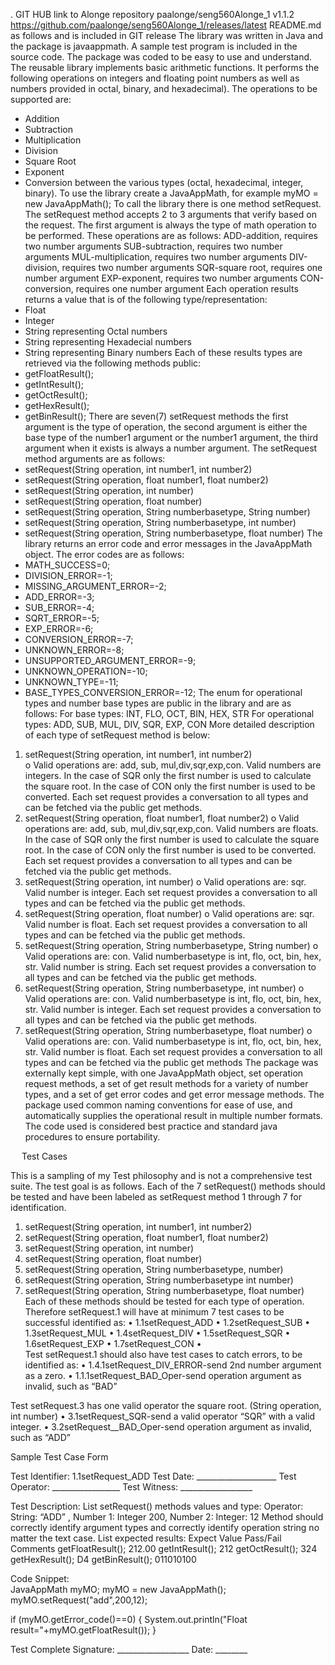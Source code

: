 .
GIT HUB link to Alonge repository paalonge/seng560Alonge_1  v1.1.2
https://github.com/paalonge/seng560Alonge_1/releases/latest
README.md as follows and is included in GIT release
The library was written in Java and the package is javaappmath. A sample test program is included in the source code. The package was coded to be easy to use and understand.
The reusable library implements basic arithmetic  functions. It performs the following operations on integers and floating point numbers as well as numbers provided in octal, binary, and hexadecimal). The operations to be supported are: 
-	Addition
-	Subtraction
-	Multiplication
-	Division
-	Square Root
-	Exponent
-	Conversion between the various types (octal, hexadecimal, integer, binary).
To use the library create a JavaAppMath, for example myMO = new JavaAppMath();
To call the library there is one method setRequest.  The setRequest method accepts 2 to 3 arguments that verify based on the request. The first argument is always the type of math operation to be performed. These operations are as follows:
	ADD-addition, requires two number arguments
	SUB-subtraction, requires two number arguments
	MUL-multiplication, requires two number arguments
	DIV-division, requires two number arguments
	SQR-square root, requires one number argument
	EXP-exponent, requires two number arguments
	CON-conversion, requires one number argument
Each operation results returns a value that is of the following type/representation:
-	Float
-	Integer
-	String representing Octal numbers
-	String representing Hexadecial numbers
-	String representing Binary numbers
Each of these results types are retrieved via the following methods public:
-	getFloatResult();
-	getIntResult();
-	getOctResult();
-	getHexResult();
-	getBinResult();
There are seven(7) setRequest methods the first argument is the type of operation, the second argument is either the base type of the number1 argument or the number1 argument, the third argument when it exists is always a number argument. The setRequest method arguments are as follows:
-	setRequest(String operation, int number1, int number2)  
-	setRequest(String operation, float number1, float number2)
-	setRequest(String operation, int number)
-	setRequest(String operation, float number)
-	setRequest(String operation, String numberbasetype, String number)
-	setRequest(String operation, String numberbasetype, int number)
-	setRequest(String operation, String numberbasetype, float number)
The library returns an error code and error messages in the JavaAppMath object. The error codes are as follows:
-	MATH_SUCCESS=0;
-	DIVISION_ERROR=-1;
-	MISSING_ARGUMENT_ERROR=-2;
-	ADD_ERROR=-3;
-	SUB_ERROR=-4;
-	SQRT_ERROR=-5;
-	EXP_ERROR=-6;
-	CONVERSION_ERROR=-7;
-	UNKNOWN_ERROR=-8;
-	UNSUPPORTED_ARGUMENT_ERROR=-9;
-	UNKNOWN_OPERATION=-10;
-	UNKNOWN_TYPE=-11;
-	BASE_TYPES_CONVERSION_ERROR=-12;
The enum for operational types and number base types are public in the library and are as follows:
For base types: INT, FLO, OCT, BIN, HEX, STR
For operational types: ADD, SUB, MUL, DIV, SQR, EXP, CON
More detailed description of each type of setRequest method is below:

1.	setRequest(String operation, int number1, int number2)  
o	Valid operations are: add, sub, mul,div,sqr,exp,con. Valid numbers are integers. In the case of SQR only the first number is used to calculate the square root. In the case of CON only the first number is used to be converted. Each set request provides a conversation to all types and can be fetched via the public get methods.
2.	setRequest(String operation, float number1, float number2)
o	Valid operations are: add, sub, mul,div,sqr,exp,con. Valid numbers are floats. In the case of SQR only the first number is used to calculate the square root. In the case of CON only the first number is used to be converted. Each set request provides a conversation to all types and can be fetched via the public get methods.
3.	setRequest(String operation, int number)
o	Valid operations are: sqr. Valid number is integer. Each set request provides a conversation to all types and can be fetched via the public get methods.
4.	setRequest(String operation, float number)
o	Valid operations are: sqr. Valid number is float. Each set request provides a conversation to all types and can be fetched via the public get methods.
5.	setRequest(String operation, String numberbasetype, String number)
o	Valid operations are: con. Valid numberbasetype is int, flo, oct, bin, hex, str. Valid number is string. Each set request provides a conversation to all types and can be fetched via the public get methods.
6.	setRequest(String operation, String numberbasetype, int number)
o	Valid operations are: con. Valid numberbasetype is int, flo, oct, bin, hex, str. Valid number is integer. Each set request provides a conversation to all types and can be fetched via the public get methods.
7.	setRequest(String operation, String numberbasetype, float number)
o	Valid operations are: con. Valid numberbasetype is int, flo, oct, bin, hex, str. Valid number is float. Each set request provides a conversation to all types and can be fetched via the public get methods
The package was externally kept simple, with one JavaAppMath object, set operation request methods, a set of get result methods for a variety of number types, and a set of get error codes and get error message methods. The package used common naming conventions for ease of use, and automatically supplies the operational result in multiple number formats. The code used is considered best practice and standard java procedures to ensure portability.

 
Test Cases

This is a sampling of my Test philosophy and is not a comprehensive test suite. The test goal is as follows. Each of the 7 setRequest() methods should be tested and have been labeled as setRequest method 1 through 7 for identification.
1.	setRequest(String operation, int number1, int number2)  
2.	setRequest(String operation, float number1, float number2)
3.	setRequest(String operation, int number)
4.	setRequest(String operation, float number)
5.	setRequest(String operation, String numberbasetype, number)
6.	setRequest(String operation, String numberbasetype int number)
7.	setRequest(String operation, String numberbasetype, float number) 
Each of these methods should be tested for each type of operation. Therefore setRequest.1 will have at minimum 7 test cases to be successful identified as:
•	1.1setRequest_ADD
•	1.2setRequest_SUB
•	1.3setRequest_MUL
•	1.4setRequest_DIV
•	1.5setRequest_SQR
•	1.6setRequest_EXP
•	1.7setRequest_CON
•	
Test setRequest.1 should also have test cases to catch errors, to be identified as:
•	1.4.1setRequest_DIV_ERROR-send 2nd number argument as a zero.
•	1.1.1setRequest_BAD_Oper-send operation argument as invalid, such as “BAD”

Test setRequest.3 has one valid operator the square root. (String operation, int number)
•	3.1setRequest_SQR-send a valid operator “SQR” with a valid integer.
•	3.2setRequest__BAD_Oper-send operation argument as invalid, such as “ADD”

 
Sample Test Case Form

Test Identifier: 1.1setRequest_ADD
Test Date: ____________________
Test Operator: _________________
Test Witness: __________________

Test Description:
List setRequest() methods values and type:
	Operator: String: “ADD” ,  Number 1: Integer 200, Number 2: Integer: 12
Method should correctly identify argument types and correctly identify operation string no matter the text case.
List expected results:	Expect Value		Pass/Fail	Comments
getFloatResult();		212.00
getIntResult();			212
getOctResult();		324
getHexResult();		D4
getBinResult();		011010100

Code Snippet:	
JavaAppMath myMO;
myMO = new JavaAppMath();
myMO.setRequest("add",200,12);
 
 if (myMO.getError_code()==0) {
  	System.out.println("Float result="+myMO.getFloatResult()); 
 }

Test Complete Signature: __________________    Date: ________  

